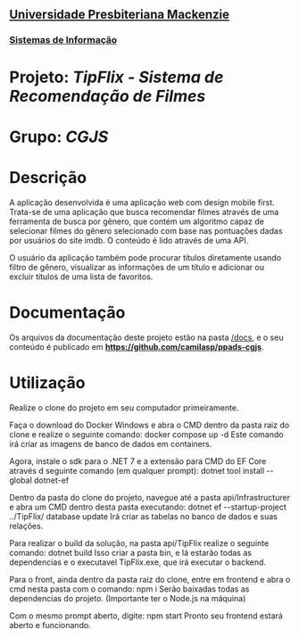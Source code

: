 <h2><a href= "https://www.mackenzie.br">Universidade Presbiteriana Mackenzie</a></h2>
<h3><a href= "https://www.mackenzie.br/graduacao/sao-paulo-higienopolis/sistemas-de-informacao">Sistemas de Informação</a></h3>


# Projeto: *TipFlix - Sistema de Recomendação de Filmes*

# Grupo: *CGJS*

# Descrição

A aplicação desenvolvida é uma aplicação web com design mobile first. Trata-se de uma aplicação que busca recomendar filmes através de uma ferramenta de busca por gênero, que contém um algoritmo capaz de selecionar filmes do gênero selecionado com base nas pontuações dadas por usuários do site imdb. O conteúdo é lido através de uma API.

O usuário da aplicação também pode procurar títulos diretamente usando filtro de gênero, visualizar as informações de um título e adicionar ou excluir títulos de uma lista de favoritos.

# Documentação

Os arquivos da documentação deste projeto estão na pasta [/docs](/docs), e o seu conteúdo é publicado em **https://github.com/camilasp/ppads-cgjs**.

# Utilização

Realize o clone do projeto em seu computador primeiramente.

Faça o download do Docker Windows e abra o CMD dentro da pasta raiz do clone e realize o seguinte comando: docker compose up -d
Este comando irá criar as imagens de banco de dados em containers.

Agora, instale o sdk para o .NET 7 e a extensão para CMD do EF Core através d seguinte comando (em qualquer prompt): dotnet tool install --global dotnet-ef

Dentro da pasta do clone do projeto, navegue até a pasta api/Infrastructurer e abra um CMD dentro desta pasta executando: dotnet ef --startup-project ../TipFlix/ database update
Irá criar as tabelas no banco de dados e suas relações.

Para realizar o build da solução, na pasta api/TipFlix realize o seguinte comando: dotnet build
Isso criar a pasta bin, e lá estarão todas as dependencias e o executavel TipFlix.exe, que irá executar o backend.

Para o front, ainda dentro da pasta raiz do clone, entre em frontend e abra o cmd nesta pasta com o comando: npm i
Serão baixadas todas as dependencias do projeto. (Importante ter o Node.js na máquina)

Com o mesmo prompt aberto, digite: npm start
Pronto seu frontend estará aberto e funcionando.
